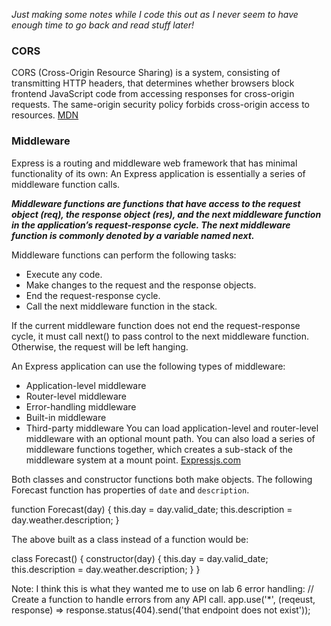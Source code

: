 _Just making some notes while I code this out as I never seem to have enough time to go back and read stuff later!_

### CORS
CORS (Cross-Origin Resource Sharing) is a system, consisting of transmitting HTTP headers, that determines whether browsers block frontend JavaScript code from accessing responses for cross-origin requests. The same-origin security policy forbids cross-origin access to resources. [MDN](https://developer.mozilla.org/en-US/docs/Glossary/CORS#:~:text=CORS%20(Cross%2DOrigin%20Resource%20Sharing,cross%2Dorigin%20access%20to%20resources))

### Middleware
Express is a routing and middleware web framework that has minimal functionality of its own: An Express application is essentially a series of middleware function calls.

**_Middleware functions are functions that have access to the request object (req), the response object (res), and the next middleware function in the application’s request-response cycle. The next middleware function is commonly denoted by a variable named next._**

Middleware functions can perform the following tasks:

* Execute any code.
* Make changes to the request and the response objects.
* End the request-response cycle.
* Call the next middleware function in the stack.

If the current middleware function does not end the request-response cycle, it must call next() to pass control to the next middleware function. Otherwise, the request will be left hanging.

An Express application can use the following types of middleware:

* Application-level middleware
* Router-level middleware
* Error-handling middleware
* Built-in middleware
* Third-party middleware
You can load application-level and router-level middleware with an optional mount path. You can also load a series of middleware functions together, which creates a sub-stack of the middleware system at a mount point. [Expressjs.com](https://expressjs.com/en/guide/using-middleware.html)


Both classes and constructor functions both make objects.
The following Forecast function has properties of `date` and `description`.

function Forecast(day) {
  this.day = day.valid_date;
  this.description = day.weather.description;
}

The above built as a class instead of a function would be: 

class Forecast() {
  constructor(day) {
  this.day = day.valid_date;
  this.description = day.weather.description;
  }
}

Note: I think this is what they wanted me to use on lab 6 error handling: 
// Create a function to handle errors from any API call.
app.use('*', (reqeust, response) => response.status(404).send('that endpoint does not exist'));
